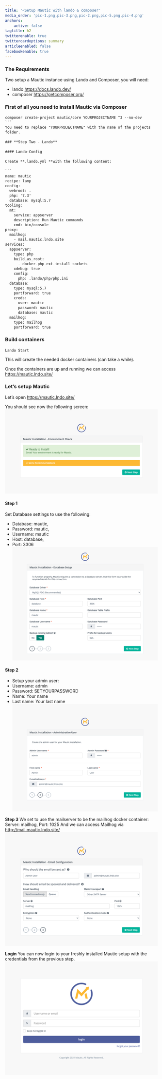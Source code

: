 ```yaml
---
title: '<Setup Mautic with lando & composer'
media_order: 'pic-1.png,pic-3.png,pic-2.png,pic-5.png,pic-4.png'
anchors:
    active: false
tagtitle: h2
twitterenable: true
twittercardoptions: summary
articleenabled: false
facebookenable: true
---
```


### **The Requirements**

Two setup a Mautic instance using Lando and Composer, you will need:
* lando https://docs.lando.dev/
* composer https://getcomposer.org/

### **First of all you need to install Mautic via Composer**

````
composer create-project mautic/core YOURPROJECTNAME ^3 --no-dev
```
You need to replace "YOURPROJECTNAME" with the name of the projects folder.

### **Step Two - Lando**

#### Lando-Config

Create **.lando.yml **with the following content:

```
name: mautic
recipe: lamp
config:
  webroot: .
  php: '7.3'
  database: mysql:5.7
tooling:
  mt:
    service: appserver
    description: Run Mautic commands
    cmd: bin/console
proxy:
  mailhog:
    - mail.mautic.lndo.site
services:
  appserver:
    type: php
    build_as_root:
      - docker-php-ext-install sockets
    xdebug: true
    config:
      php: .lando/php/php.ini
  database:
    type: mysql:5.7
    portforward: true
    creds:
      user: mautic
      password: mautic
      database: mautic
  mailhog:
    type: mailhog
    portforward: true
````
### **Build containers**
```
Lando Start
```
This will create the needed docker containers (can take a while).

Once the containers are up and running we can access
https://mautic.lndo.site/

### **Let’s setup Mautic**

Let’s open https://mautic.lndo.site/

You should see now the following screen:
![](pic-1.png)

#### **Step 1**
Set Database settings to use the following:

* Database: mautic,
* Password: mautic,
* Username: mautic
* Host: database,
* Port: 3306
![](pic-2.png)

#### **Step 2**
* Setup your admin user:
* Username: admin
* Password: SETYOURPASSWORD
* Name: Your name
* Last name: Your last name
![](pic-3.png)

**Step 3**
We set to use the mailserver to be the mailhog docker container:
Server: mailhog,
Port: 1025
And we can access Mailhog via
http://mail.mautic.lndo.site/
![](pic-4.png)

**Login**
You can now login to your freshly installed Mautic setup with the credentials from the previous step.
![](pic-5.png)